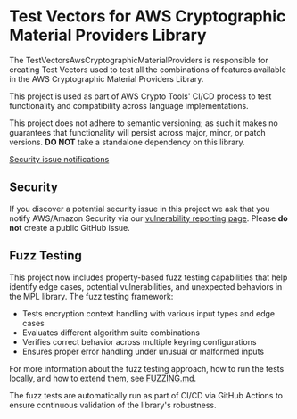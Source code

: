 # Test Vectors for AWS Cryptographic Material Providers Library

The TestVectorsAwsCryptographicMaterialProviders is responsible for creating Test Vectors used to test all the combinations of features available in the AWS Cryptographic Material Providers Library.

This project is used as part of AWS Crypto Tools' CI/CD process to test functionality and compatibility across language implementations.

This project does not adhere to semantic versioning; as such it makes no guarantees that functionality will persist across major, minor, or patch versions.
**DO NOT** take a standalone dependency on this library.

[Security issue notifications](./CONTRIBUTING.md#security-issue-notifications)

## Security

If you discover a potential security issue in this project
we ask that you notify AWS/Amazon Security via our
[vulnerability reporting page](http://aws.amazon.com/security/vulnerability-reporting/).
Please **do not** create a public GitHub issue.

## Fuzz Testing

This project now includes property-based fuzz testing capabilities that help identify edge cases, potential vulnerabilities, and unexpected behaviors in the MPL library. The fuzz testing framework:

- Tests encryption context handling with various input types and edge cases
- Evaluates different algorithm suite combinations
- Verifies correct behavior across multiple keyring configurations
- Ensures proper error handling under unusual or malformed inputs

For more information about the fuzz testing approach, how to run the tests locally, and how to extend them, see [FUZZING.md](./runtimes/python/FUZZING.md).

The fuzz tests are automatically run as part of CI/CD via GitHub Actions to ensure continuous validation of the library's robustness.
